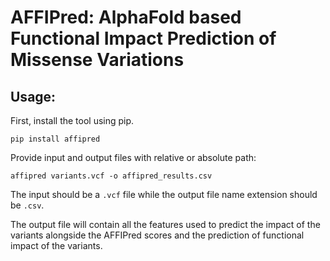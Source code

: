 # AFFIPred: AlphaFold based Functional Impact Prediction of Missense Variations

## Usage:
First, install the tool using pip.
```
pip install affipred
```

Provide input and output files with relative or absolute path:
```
affipred variants.vcf -o affipred_results.csv
```
The input should be a `.vcf` file while the output file name extension should be `.csv`. 

The output file will contain all the features used to predict the impact of the variants alongside the AFFIPred scores and the prediction of functional impact of the variants.